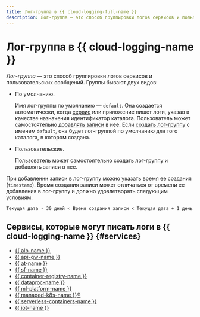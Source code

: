 ```yaml
---
title: Лог-группа в {{ cloud-logging-full-name }}
description: Лог-группа — это способ группировки логов сервисов и пользовательских сообщений.
---
```


# Лог-группа в {{ cloud-logging-name }}

_Лог-группа_ — это способ группировки логов сервисов и пользовательских сообщений. Группы бывают двух видов:

* По умолчанию.

    Имя лог-группы по умолчанию — `default`. Она создается автоматически, когда [сервис](#services) или приложение пишет логи, указав в качестве назначения идентификатор каталога. Пользователь может самостоятельно [добавлять записи](../operations/write-logs.md) в нее. Если [создать лог-группу](../operations/create-group.md) с именем `default`, она будет лог-группой по умолчанию для того каталога, в котором создана.

* Пользовательские.

  Пользователь может самостоятельно создать лог-группу и добавлять записи в нее.

При добавлении записи в лог-группу можно указать время ее создания (`timestamp`). Время создания записи может отличаться от времени ее добавления в лог-группу и должно удовлетворять следующим условиям:
```text
Текущая дата - 30 дней < Время создания записи < Текущая дата + 1 день
```

## Сервисы, которые могут писать логи в {{ cloud-logging-name }} {#services}


* [{{ alb-name }}](../../application-load-balancer/)
* [{{ api-gw-name }}](../../api-gateway/)
* [{{ at-name }}](../../audit-trails/)
* [{{ sf-name }}](../../functions/)
* [{{ container-registry-name }}](../../container-registry/)
* [{{ dataproc-name }}](../../data-proc/)
* [{{ ml-platform-name }}](../../datasphere/)
* [{{ managed-k8s-name }}®](../../managed-kubernetes/)
* [{{ serverless-containers-name }}](../../serverless-containers/)
* [{{ iot-name }}](../../iot-core/)
